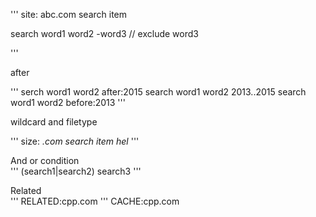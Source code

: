 '''
site: abc.com search item   

search word1 word2 -word3 // exclude word3

'''

after

'''
serch word1 word2 after:2015
search word1 word2 2013..2015
search word1 word2 before:2013
'''

wildcard and filetype     

'''
size: *.com search item
hel* 
'''

And or condition    
'''
(search1|search2) search3
'''

Related     
'''
RELATED:cpp.com
'''
CACHE:cpp.com
